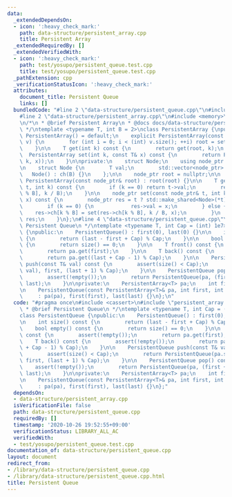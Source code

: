 ```yaml
---
data:
  _extendedDependsOn:
  - icon: ':heavy_check_mark:'
    path: data-structure/persistent_array.cpp
    title: Persistent Array
  _extendedRequiredBy: []
  _extendedVerifiedWith:
  - icon: ':heavy_check_mark:'
    path: test/yosupo/persistent_queue.test.cpp
    title: test/yosupo/persistent_queue.test.cpp
  _pathExtension: cpp
  _verificationStatusIcon: ':heavy_check_mark:'
  attributes:
    document_title: Persistent Queue
    links: []
  bundledCode: "#line 2 \"data-structure/persistent_queue.cpp\"\n#include <cassert>\n\
    #line 2 \"data-structure/persistent_array.cpp\"\n#include <memory>\n#include <vector>\n\
    \n/*\n * @brief Persistent Array\n * @docs docs/data-structure/persistent_array.md\n\
    \ */\ntemplate <typename T, int B = 2>\nclass PersistentArray {\npublic:\n   \
    \ PersistentArray() = default;\n    explicit PersistentArray(const std::vector<T>&\
    \ v) {\n        for (int i = 0; i < (int) v.size(); ++i) root = set(root, i, v[i]);\n\
    \    }\n\n    T get(int k) const {\n        return get(root, k);\n    }\n\n  \
    \  PersistentArray set(int k, const T& x) const {\n        return PersistentArray(set(root,\
    \ k, x));\n    }\n\nprivate:\n    struct Node;\n    using node_ptr = std::shared_ptr<Node>;\n\
    \n    struct Node {\n        T val;\n        std::vector<node_ptr> ch;\n     \
    \   Node() : ch(B) {}\n    };\n\n    node_ptr root = nullptr;\n\n    explicit\
    \ PersistentArray(const node_ptr& root) : root(root) {}\n\n    T get(const node_ptr&\
    \ t, int k) const {\n        if (k == 0) return t->val;\n        return get(t->ch[k\
    \ % B], k / B);\n    }\n\n    node_ptr set(const node_ptr& t, int k, const T&\
    \ x) const {\n        node_ptr res = t ? std::make_shared<Node>(*t) : std::make_shared<Node>();\n\
    \        if (k == 0) {\n            res->val = x;\n        } else {\n        \
    \    res->ch[k % B] = set(res->ch[k % B], k / B, x);\n        }\n        return\
    \ res;\n    }\n};\n#line 4 \"data-structure/persistent_queue.cpp\"\n\n/*\n * @brief\
    \ Persistent Queue\n */\ntemplate <typename T, int Cap = (int) 1e7>\nclass PersistentQueue\
    \ {\npublic:\n    PersistentQueue() : first(0), last(0) {}\n\n    int size() const\
    \ {\n        return (last - first + Cap) % Cap;\n    }\n\n    bool empty() const\
    \ {\n        return size() == 0;\n    }\n\n    T front() const {\n        assert(!empty());\n\
    \        return pa.get(first);\n    }\n\n    T back() const {\n        assert(!empty());\n\
    \        return pa.get((last + Cap - 1) % Cap);\n    }\n\n    PersistentQueue\
    \ push(const T& val) const {\n        assert(size() < Cap);\n        return PersistentQueue(pa.set(last,\
    \ val), first, (last + 1) % Cap);\n    }\n\n    PersistentQueue pop() const {\n\
    \        assert(!empty());\n        return PersistentQueue(pa, (first + 1) % Cap,\
    \ last);\n    }\n\nprivate:\n    PersistentArray<T> pa;\n    int first, last;\n\
    \n    PersistentQueue(const PersistentArray<T>& pa, int first, int last)\n   \
    \     : pa(pa), first(first), last(last) {}\n};\n"
  code: "#pragma once\n#include <cassert>\n#include \"persistent_array.cpp\"\n\n/*\n\
    \ * @brief Persistent Queue\n */\ntemplate <typename T, int Cap = (int) 1e7>\n\
    class PersistentQueue {\npublic:\n    PersistentQueue() : first(0), last(0) {}\n\
    \n    int size() const {\n        return (last - first + Cap) % Cap;\n    }\n\n\
    \    bool empty() const {\n        return size() == 0;\n    }\n\n    T front()\
    \ const {\n        assert(!empty());\n        return pa.get(first);\n    }\n\n\
    \    T back() const {\n        assert(!empty());\n        return pa.get((last\
    \ + Cap - 1) % Cap);\n    }\n\n    PersistentQueue push(const T& val) const {\n\
    \        assert(size() < Cap);\n        return PersistentQueue(pa.set(last, val),\
    \ first, (last + 1) % Cap);\n    }\n\n    PersistentQueue pop() const {\n    \
    \    assert(!empty());\n        return PersistentQueue(pa, (first + 1) % Cap,\
    \ last);\n    }\n\nprivate:\n    PersistentArray<T> pa;\n    int first, last;\n\
    \n    PersistentQueue(const PersistentArray<T>& pa, int first, int last)\n   \
    \     : pa(pa), first(first), last(last) {}\n};"
  dependsOn:
  - data-structure/persistent_array.cpp
  isVerificationFile: false
  path: data-structure/persistent_queue.cpp
  requiredBy: []
  timestamp: '2020-10-26 19:52:55+09:00'
  verificationStatus: LIBRARY_ALL_AC
  verifiedWith:
  - test/yosupo/persistent_queue.test.cpp
documentation_of: data-structure/persistent_queue.cpp
layout: document
redirect_from:
- /library/data-structure/persistent_queue.cpp
- /library/data-structure/persistent_queue.cpp.html
title: Persistent Queue
---
```

